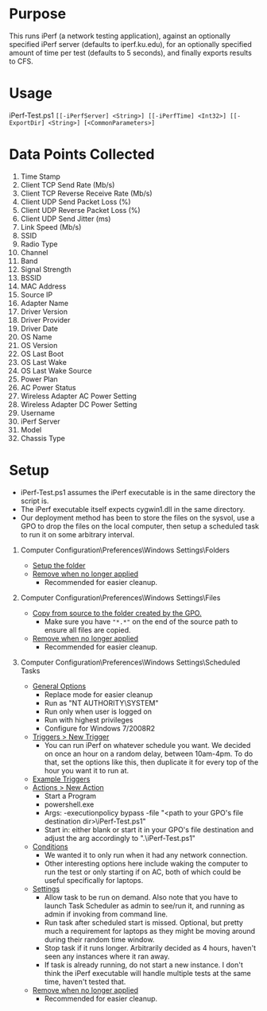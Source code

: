 # Purpose
This runs iPerf (a network testing application), against an optionally specified iPerf server (defaults to iperf.ku.edu), for an optionally specified amount of time per test (defaults to 5 seconds), and finally exports results to CFS.

# Usage
iPerf-Test.ps1 `[[-iPerfServer] <String>] [[-iPerfTime] <Int32>] [[-ExportDir] <String>] [<CommonParameters>]`

# Data Points Collected
1. Time Stamp
2. Client TCP Send Rate (Mb/s)	
3. Client TCP Reverse Receive Rate (Mb/s)	
4. Client UDP Send Packet Loss (%)	
5. Client UDP Reverse Packet Loss (%)	
6. Client UDP Send Jitter (ms)
7. Link Speed (Mb/s)	
8. SSID	
9. Radio Type	
10. Channel	
11. Band	
12. Signal Strength	
13. BSSID	
14. MAC Address	
15. Source IP	
16. Adapter Name	
17. Driver Version	
18. Driver Provider	
19. Driver Date	
20. OS Name	
21. OS Version	
22. OS Last Boot	
23. OS Last Wake	
24. OS Last Wake Source	
25. Power Plan	
26. AC Power Status	
27. Wireless Adapter AC Power Setting	
28. Wireless Adapter DC Power Setting	
29. Username	
30. iPerf Server	
31. Model	
32. Chassis Type

# Setup
* iPerf-Test.ps1 assumes the iPerf executable is in the same directory the script is. 
* The iPerf executable itself expects cygwin1.dll in the same directory.
* Our deployment method has been to store the files on the sysvol, use a GPO to drop the files on the local computer, then setup a scheduled task to run it on some arbitrary interval.

1. Computer Configuration\Preferences\Windows Settings\Folders
   * [Setup the folder](Screenshots/Folder-1.PNG?raw=true)
   * [Remove when no longer applied](Screenshots/Folder-2.PNG?raw=true)
     * Recommended for easier cleanup.

1. Computer Configuration\Preferences\Windows Settings\Files
   * [Copy from source to the folder created by the GPO.](Screenshots/Files-1.PNG?raw=true)
     * Make sure you have `"*.*"` on the end of the source path to ensure all files are copied.
   * [Remove when no longer applied](Screenshots/Files-2.PNG?raw=true)
     * Recommended for easier cleanup.

1. Computer Configuration\Preferences\Windows Settings\Scheduled Tasks
   * [General Options](Screenshots/Task-1.PNG?raw=true)
     * Replace mode for easier cleanup
     * Run as "NT AUTHORITY\SYSTEM"
     * Run only when user is logged on
     * Run with highest privileges
     * Configure for Windows 7/2008R2
   * [Triggers > New Trigger](Screenshots/Task-2.PNG?raw=true)
     * You can run iPerf on whatever schedule you want. We decided on once an hour on a random delay, between 10am-4pm. To do that, set the options like this, then duplicate it for every top of the hour you want it to run at.
   * [Example Triggers](Screenshots/Task-3.PNG?raw=true)
   * [Actions > New Action](Screenshots/Task-4.PNG?raw=true)
     * Start a Program
     * powershell.exe
     * Args: -executionpolicy bypass -file "<path to your GPO's file destination dir>\iPerf-Test.ps1"
     * Start in: either blank or start it in your GPO's file destination and adjust the arg accordingly to ".\iPerf-Test.ps1"
   * [Conditions](Screenshots/Task-5.PNG?raw=true)
     * We wanted it to only run when it had any network connection.
     * Other interesting options here include waking the computer to run the test or only starting if on AC, both of which could be useful specifically for laptops.
   * [Settings](Screenshots/Task-6.PNG?raw=true)
     * Allow task to be run on demand. Also note that you have to launch Task Scheduler as admin to see/run it, and running as admin if invoking from command line.
     * Run task after scheduled start is missed. Optional, but pretty much a requirement for laptops as they might be moving around during their random time window.
     * Stop task if it runs longer. Arbitrarily decided as 4 hours, haven't seen any instances where it ran away.
     * If task is already running, do not start a new instance. I don't think the iPerf executable will handle multiple tests at the same time, haven't tested that. 
   * [Remove when no longer applied](Screenshots/Task-7.PNG?raw=true)
     * Recommended for easier cleanup.